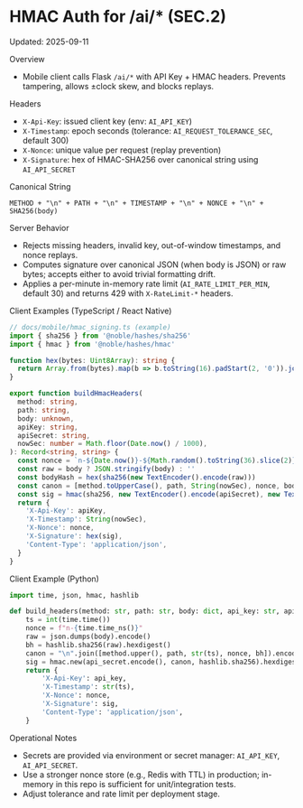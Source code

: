 # HMAC Auth for /ai/* (SEC.2)

Updated: 2025-09-11

Overview
- Mobile client calls Flask `/ai/*` with API Key + HMAC headers. Prevents tampering, allows ±clock skew, and blocks replays.

Headers
- `X-Api-Key`: issued client key (env: `AI_API_KEY`)
- `X-Timestamp`: epoch seconds (tolerance: `AI_REQUEST_TOLERANCE_SEC`, default 300)
- `X-Nonce`: unique value per request (replay prevention)
- `X-Signature`: hex of HMAC-SHA256 over canonical string using `AI_API_SECRET`

Canonical String
```
METHOD + "\n" + PATH + "\n" + TIMESTAMP + "\n" + NONCE + "\n" + SHA256(body)
```

Server Behavior
- Rejects missing headers, invalid key, out-of-window timestamps, and nonce replays.
- Computes signature over canonical JSON (when body is JSON) or raw bytes; accepts either to avoid trivial formatting drift.
- Applies a per-minute in-memory rate limit (`AI_RATE_LIMIT_PER_MIN`, default 30) and returns 429 with `X-RateLimit-*` headers.

Client Examples (TypeScript / React Native)
```ts
// docs/mobile/hmac_signing.ts (example)
import { sha256 } from '@noble/hashes/sha256'
import { hmac } from '@noble/hashes/hmac'

function hex(bytes: Uint8Array): string {
  return Array.from(bytes).map(b => b.toString(16).padStart(2, '0')).join('')
}

export function buildHmacHeaders(
  method: string,
  path: string,
  body: unknown,
  apiKey: string,
  apiSecret: string,
  nowSec: number = Math.floor(Date.now() / 1000),
): Record<string, string> {
  const nonce = `n-${Date.now()}-${Math.random().toString(36).slice(2)}`
  const raw = body ? JSON.stringify(body) : ''
  const bodyHash = hex(sha256(new TextEncoder().encode(raw)))
  const canon = [method.toUpperCase(), path, String(nowSec), nonce, bodyHash].join('\n')
  const sig = hmac(sha256, new TextEncoder().encode(apiSecret), new TextEncoder().encode(canon))
  return {
    'X-Api-Key': apiKey,
    'X-Timestamp': String(nowSec),
    'X-Nonce': nonce,
    'X-Signature': hex(sig),
    'Content-Type': 'application/json',
  }
}
```

Client Example (Python)
```py
import time, json, hmac, hashlib

def build_headers(method: str, path: str, body: dict, api_key: str, api_secret: str):
    ts = int(time.time())
    nonce = f"n-{time.time_ns()}"
    raw = json.dumps(body).encode()
    bh = hashlib.sha256(raw).hexdigest()
    canon = "\n".join([method.upper(), path, str(ts), nonce, bh]).encode()
    sig = hmac.new(api_secret.encode(), canon, hashlib.sha256).hexdigest()
    return {
        'X-Api-Key': api_key,
        'X-Timestamp': str(ts),
        'X-Nonce': nonce,
        'X-Signature': sig,
        'Content-Type': 'application/json',
    }
```

Operational Notes
- Secrets are provided via environment or secret manager: `AI_API_KEY`, `AI_API_SECRET`.
- Use a stronger nonce store (e.g., Redis with TTL) in production; in-memory in this repo is sufficient for unit/integration tests.
- Adjust tolerance and rate limit per deployment stage.

